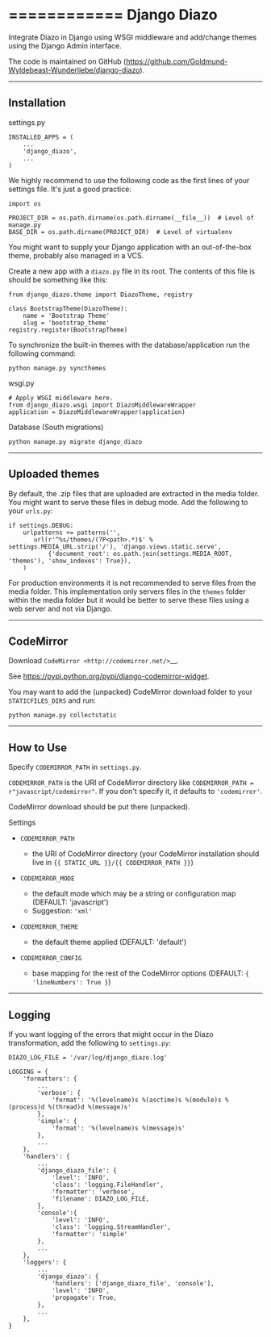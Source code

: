 ============
Django Diazo
============

Integrate Diazo in Django using WSGI middleware and add/change themes
using the Django Admin interface.

The code is maintained on GitHub (https://github.com/Goldmund-Wyldebeast-Wunderliebe/django-diazo).

------------
Installation
------------

settings.py

    INSTALLED_APPS = (
        ...
        'django_diazo',
        ...
    )

We highly recommend to use the following code as the first lines of your
settings file. It's just a good practice:

    import os

    PROJECT_DIR = os.path.dirname(os.path.dirname(__file__))  # Level of manage.py
    BASE_DIR = os.path.dirname(PROJECT_DIR)  # Level of virtualenv

You might want to supply your Django application with an out-of-the-box
theme, probably also managed in a VCS.

Create a new app with a ``diazo.py`` file in its root. The contents of
this file is should be something like this:

    from django_diazo.theme import DiazoTheme, registry

    class BootstrapTheme(DiazoTheme):
        name = 'Bootstrap Theme'
        slug = 'bootstrap_theme'
    registry.register(BootstrapTheme)

To synchronize the built-in themes with the database/application run the
following command:

    python manage.py syncthemes

wsgi.py

    # Apply WSGI middleware here.
    from django_diazo.wsgi import DiazoMiddlewareWrapper
    application = DiazoMiddlewareWrapper(application)

Database (South migrations)

    python manage.py migrate django_diazo

---------------
Uploaded themes
---------------

By default, the .zip files that are uploaded are extracted in the media
folder. You might want to serve these files in debug mode. Add the
following to your ``urls.py``:

    if settings.DEBUG:
        urlpatterns += patterns('',
           url(r'^%s/themes/(?P<path>.*)$' % settings.MEDIA_URL.strip('/'), 'django.views.static.serve',
               {'document_root': os.path.join(settings.MEDIA_ROOT, 'themes'), 'show_indexes': True}),
        )

For production environments it is not recommended to serve files from
the media folder. This implementation only servers files in the
``themes`` folder within the media folder but it would be better to
serve these files using a web server and not via Django.

----------
CodeMirror
----------

Download `CodeMirror <http://codemirror.net/>`__.

See https://pypi.python.org/pypi/django-codemirror-widget.

You may want to add the (unpacked) CodeMirror download folder to your
``STATICFILES_DIRS`` and run:

    python manage.py collectstatic

----------
How to Use
----------

Specify ``CODEMIRROR_PATH`` in ``settings.py``.

``CODEMIRROR_PATH`` is the URI of CodeMirror directory like
``CODEMIRROR_PATH = r"javascript/codemirror"``. If you don't specify it,
it defaults to ``'codemirror'``.

CodeMirror download should be put there (unpacked).

Settings

-  ``CODEMIRROR_PATH``

   -  the URI of CodeMirror directory (your CodeMirror installation
      should live in ``{{ STATIC_URL }}/{{ CODEMIRROR_PATH }}``)

-  ``CODEMIRROR_MODE``

   -  the default mode which may be a string or configuration map
      (DEFAULT: 'javascript')
   -  Suggestion: ``'xml'``

-  ``CODEMIRROR_THEME``

   -  the default theme applied (DEFAULT: 'default')

-  ``CODEMIRROR_CONFIG``

   -  base mapping for the rest of the CodeMirror options (DEFAULT:
      ``{ 'lineNumbers': True }``)

-------
Logging
-------

If you want logging of the errors that might occur in the Diazo
transformation, add the following to ``settings.py``:

    DIAZO_LOG_FILE = '/var/log/django_diazo.log'

    LOGGING = {
        'formatters': {
            ...
            'verbose': {
                'format': '%(levelname)s %(asctime)s %(module)s %(process)d %(thread)d %(message)s'
            },
            'simple': {
                'format': '%(levelname)s %(message)s'
            },
            ...
        },
        'handlers': {
            ...
            'django_diazo_file': {
                'level': 'INFO',
                'class': 'logging.FileHandler',
                'formatter': 'verbose',
                'filename': DIAZO_LOG_FILE,
            },
            'console':{
                'level': 'INFO',
                'class': 'logging.StreamHandler',
                'formatter': 'simple'
            },
            ...
        },
        'loggers': {
            ...
            'django_diazo': {
                'handlers': ['django_diazo_file', 'console'],
                'level': 'INFO',
                'propagate': True,
            },
            ...
        },
    }
